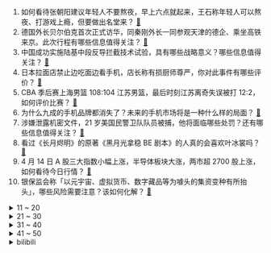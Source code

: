 1. 如何看待张朝阳建议年轻人不要熬夜，早上六点就起来，王石称年轻人可以熬夜、打游戏上瘾，但要做出名堂来？ [:link:](https://www.zhihu.com/question/595425826)
2. 德国外长贝尔伯克首次正式访华，同秦刚外长一同参观天津的德企、乘坐高铁来京。此次行程有哪些信息值得关注？ [:link:](https://www.zhihu.com/question/595565109)
3. 中国成功实施陆基中段反导拦截技术试验，具有哪些战略意义？哪些信息值得关注？ [:link:](https://www.zhihu.com/question/595651714)
4. 日本拉面店禁止边吃面边看手机，店长称有损厨师尊严，你对此事件有哪些评价？ [:link:](https://www.zhihu.com/question/594785284)
5. CBA 季后赛上海男篮 108:104 江苏男篮，最后时刻江苏离奇失误被打 12:2，如何评价比赛？ [:link:](https://www.zhihu.com/question/595624248)
6. 为什么九成的手机品牌都消失了？未来的手机市场将是一种什么样的局面？ [:link:](https://www.zhihu.com/question/595591026)
7. 涉嫌泄露机密文件，21 岁美国民警卫队队员被捕，他将面临哪些处罚？还有哪些信息值得关注？ [:link:](https://www.zhihu.com/question/595517739)
8. 看过《长月烬明》的原著《黑月光拿稳 BE 剧本》的人真的会喜欢叶冰裳吗？ [:link:](https://www.zhihu.com/question/525937902)
9. 4 月 14 日 A 股三大指数小幅上涨，半导体板块大涨，两市超 2700 股上涨，如何看待今日行情？ [:link:](https://www.zhihu.com/question/595510803)
10. 银保监会称「以元宇宙、虚拟货币、数字藏品等为噱头的集资变种有所抬头」，哪些风险需要注意？该如何化解？ [:link:](https://www.zhihu.com/question/595577923)
<details>
<summary>11 ~ 20</summary>

11. 《最终幻想 16》25 分钟全新实机演示公开 ，你有哪些期待或者想说的？ [:link:](https://www.zhihu.com/question/595507377)
12. 怎么看待鲁迅所说的人际“隔膜”？ [:link:](https://www.zhihu.com/question/506345924)
13. 首位菲尔兹奖华人得主丘成桐表示，AI 取代人类的言论多是危言耸听，很多是为了融资，如何看待这一观点？ [:link:](https://www.zhihu.com/question/595528534)
14. 杭州出台落户新政，大专可直接落户，全面放开县域落户政策，杭州去年人口增超 17 万，哪些信息值得关注？ [:link:](https://www.zhihu.com/question/595457145)
15. x86 汇编并没有多线程之类的并行指令，那操作系统的多线程是如何实现的？ [:link:](https://www.zhihu.com/question/594531181)
16. 谈了十年，今年28，青春都给他了，刚订婚两个月，有点没勇气分手，可以骂醒我吗? [:link:](https://www.zhihu.com/question/593281919)
17. 波兰政要称「若乌克兰战败，中国大陆或第二天就打台湾」，遭中方驳斥，如何评价这一言论？ [:link:](https://www.zhihu.com/question/595521347)
18. 人类是不是自然界最适合慢跑的生物？ [:link:](https://www.zhihu.com/question/595503263)
19. 早上跑完步可以睡个回笼觉吗？还是直接去上班，哪个比较好？ [:link:](https://www.zhihu.com/question/594001005)
20. 融创中国停牌超一年后归来，两日累计跌超 60%，如何看待其市场前景？当前房地产业还面临哪些风险？ [:link:](https://www.zhihu.com/question/595541445)
</details>
<details>
<summary>21 ~ 30</summary>

21. 为什么认真工作的员工，反而先离职？ [:link:](https://www.zhihu.com/question/591542665)
22. 相亲如果觉得看不上对方，一般是当场表态，还是相亲结束后，对方继续联系你，再表态？ [:link:](https://www.zhihu.com/question/594918138)
23. 有哪些诗句让你觉得是人间绝句? [:link:](https://www.zhihu.com/question/593751100)
24. 前特斯拉AI总监称 AutoGPT 为新前沿，它会是下一个前沿方向吗？ [:link:](https://www.zhihu.com/question/595306533)
25. 你觉得骑行游玩和其他户外活动（比如徒步、露营等）相比有哪些特别之处？ [:link:](https://www.zhihu.com/question/592317332)
26. TV动画《我推的孩子》第一集正式开播，你对该动画有怎样的评价? [:link:](https://www.zhihu.com/question/595259220)
27. 预算 500 以内，有哪些适合扁平足的大码跑鞋推荐？ [:link:](https://www.zhihu.com/question/589794334)
28. 人到中年，该如何努力？ [:link:](https://www.zhihu.com/question/267633362)
29. 露营的乐趣是什么？ [:link:](https://www.zhihu.com/question/448161030)
30. 淄博烧烤何以突出重围，成为新晋顶流？ [:link:](https://www.zhihu.com/question/595146877)
</details>
<details>
<summary>31 ~ 40</summary>

31. 新手如何确定第一次练卧推需要的重量？ [:link:](https://www.zhihu.com/question/594214303)
32. 如何评价《我推的孩子》第一集90分钟特别篇？ [:link:](https://www.zhihu.com/question/590182625)
33. 电视剧《亮剑》中，护士田雨为什么会喜欢李云龙？ [:link:](https://www.zhihu.com/question/579461802)
34. 家用空气净化器是不是智商税？ [:link:](https://www.zhihu.com/question/506812274)
35. 怎么有效减肥，跑步感觉减不下去，还是说我跑得太少了？ [:link:](https://www.zhihu.com/question/592705740)
36. 电子书和纸质书读起来区别大吗？ [:link:](https://www.zhihu.com/question/312574206)
37. 怎么突然发现意识中的古人头发都很多，古代男人都不掉发的吗？ [:link:](https://www.zhihu.com/question/595118134)
38. 婴儿润肤乳要怎么选？有没有推荐? [:link:](https://www.zhihu.com/question/483309789)
39. 如何评价2023年mathorcup杯数学建模ABCD题？ [:link:](https://www.zhihu.com/question/595427029)
40. 为什么手机比相机像素高那么多？但还有很多人选择相机？ [:link:](https://www.zhihu.com/question/594939637)
</details>
<details>
<summary>41 ~ 50</summary>

41. 2023 年最值得购买的洗衣机有哪些？ [:link:](https://www.zhihu.com/question/574815478)
42. 如何评价2023 年 4 月新番《魔法少女毁灭者》？ [:link:](https://www.zhihu.com/question/594530836)
43. 如何评价《大侦探 8》第 12 案「大侦探明日之战」？ [:link:](https://www.zhihu.com/question/595314272)
44. 电视剧《天道》中的「强势文化」到底是什么？ [:link:](https://www.zhihu.com/question/588831898)
45. 美媒称「五角大楼军机泄密者是 20 多岁小伙，曾在军事基地工作」透露哪些信息？美机密文件缘何频频遭泄？ [:link:](https://www.zhihu.com/question/595357774)
46. 在古代拿块小石头镀银后，能当银子去买东西吗？ [:link:](https://www.zhihu.com/question/589065183)
47. 如何评价2023LPL春决媒体发布会？ [:link:](https://www.zhihu.com/question/595555438)
48. 不同年龄段的男生如何挑选适合自己的氛围感香水？ [:link:](https://www.zhihu.com/question/594983901)
49. 如何评价2023Mathorcup A题？ [:link:](https://www.zhihu.com/question/595289160)
50. 《高达 水星的魔女》第二季是不是说明了高达现在太捞，甚至不如Seed？ [:link:](https://www.zhihu.com/question/594565373)
</details><details>
<summary>bilibili</summary>

1. 当外地人误入陕西碳水大集，这场面，直接傻眼了… [:link:](//www.bilibili.com/video/BV1vh411M7wU)
2. 你画你的我猜我的（4） [:link:](//www.bilibili.com/video/BV1Um4y1B724)
3. YOASOBI アイドル(Idol) Official Music Video [:link:](//www.bilibili.com/video/BV17h411u7sb)
4. 祝贺我的朋友在美食领域成功进修！ [:link:](//www.bilibili.com/video/BV1kg4y1u7Jf)
5. “蒙哥马利”为啥会被苏军解救？【硬核狠人51】 [:link:](//www.bilibili.com/video/BV1Xo4y1n7yT)
6. 我的“没用”脚踏，真的帮到人了！ [:link:](//www.bilibili.com/video/BV1QL41127Pm)
7. “中国作协只养一个人，那也该是史铁生”【寻找·史铁生】 [:link:](//www.bilibili.com/video/BV1pM411K7r8)
8. 【IGN】《塞尔达传说 王国之泪》最终预告 [:link:](//www.bilibili.com/video/BV1Zh411M7P7)
9. 这个山歌对唱是什么水平？ [:link:](//www.bilibili.com/video/BV1Yo4y1n76A)
10. 【阿正】华为MateXS2和PocketS折叠评测，5万次折叠会翻车吗？ [:link:](//www.bilibili.com/video/BV1Fs4y1K7hN)
<details>
<summary>11 ~ 20</summary>

11. 【原神须弥一条龙全收集】须弥3.6荒石苍漠/浮罗囿(成就数247)宝箱+神瞳+摩拉堆+净光翎/精准分类/路线规划/草之印获取途径/探索度/原神3.6 [:link:](//www.bilibili.com/video/BV1P24y1A7J4)
12. 当你的母亲突然决定养一只猫… [:link:](//www.bilibili.com/video/BV1ho4y187r9)
13. 这都是啥啊???(5) [:link:](//www.bilibili.com/video/BV1No4y1H7mY)
14. 傻子是怎么炼成的 [:link:](//www.bilibili.com/video/BV1AT411s7tf)
15. 挑战参加中国好声音！我看看怎么事儿 [:link:](//www.bilibili.com/video/BV1qm4y1m7iy)
16. 2023明日方舟嘉年华「幕后制作记录」 [:link:](//www.bilibili.com/video/BV1ph411u7Pa)
17. 老师听完我的课前演讲，都疯了 [:link:](//www.bilibili.com/video/BV1cv4y1H7c3)
18. 旺旺仙贝：40年了，配方终于被破解了 [:link:](//www.bilibili.com/video/BV1Ns4y127fF)
19. “在肚中相逢” [:link:](//www.bilibili.com/video/BV1WN411w7Gh)
20. 挣大钱了，就不直播了？ [:link:](//www.bilibili.com/video/BV1U24y1w7zK)
</details>
<details>
<summary>21 ~ 30</summary>

21. 踏遍千山万水也要找到你#挑战#踏遍千山万水也要找到你 [:link:](//www.bilibili.com/video/BV1mh411g7o9)
22. 当我在外面叫女友嫂子，她居然逐渐疯狂了起来！ [:link:](//www.bilibili.com/video/BV16L411f7mo)
23. 你为什么总是觉得无聊？ [:link:](//www.bilibili.com/video/BV1RM4y117yB)
24. 神级翻译：佛跳墙（God use VPN），承包我一天笑点… [:link:](//www.bilibili.com/video/BV1VM411K7U2)
25. 《圣诞快乐劳伦斯先生》天津道乐团演奏 [:link:](//www.bilibili.com/video/BV1mM4y117Mc)
26. 这流畅度堪称恐怖，日本神级定格动画《HIDARI 甚五郎》 [:link:](//www.bilibili.com/video/BV1Dv4y1H7oB)
27. 【张杰】融合传统元素《身骑白马》纯享舞台 [:link:](//www.bilibili.com/video/BV1jc411p797)
28. 首次挑战活章鱼！排名第一的韩国料理99元自助无限吃？【为毛这么鼎ep03-济州食堂】 [:link:](//www.bilibili.com/video/BV1PN411w7oS)
29. 喝，长大了 [:link:](//www.bilibili.com/video/BV1Um4y1B761)
30. 骑行青海，即将前往无人区，荒原上找了个涵洞住下感觉不错 [:link:](//www.bilibili.com/video/BV1V24y1A7vC)
</details>
<details>
<summary>31 ~ 40</summary>

31. 纸嫁衣 | 郑家大宅风情庭院，4月28日等你来！ [:link:](//www.bilibili.com/video/BV11h411M7mJ)
32. 【原神】3.6沙漠宝箱+草神瞳+净光翎全收集（成就数247+2） [:link:](//www.bilibili.com/video/BV1xL411m7de)
33. 一年减肥100斤！从吃到练，这个日剧全讲透了！ [:link:](//www.bilibili.com/video/BV1Fh411u73r)
34. 网友锐评明星拍照，点开前没想到这么好笑！【红毯高速慢镜头】 [:link:](//www.bilibili.com/video/BV1hc411p7Kf)
35. 新疆.艾力扎提抓饭 厨子探店¥124 [:link:](//www.bilibili.com/video/BV1vs4y1K7Ko)
36. 【原神动画】种门咖啡厅！爆肝1000+张 [:link:](//www.bilibili.com/video/BV1qM4y1C7bd)
37. 重庆冲刺满分！！！！ [:link:](//www.bilibili.com/video/BV12M4y1C7wS)
38. SEVENTEEN 10th Mini Album 'FML' F*ck My Life : Life in a minute [:link:](//www.bilibili.com/video/BV1pa4y1N77i)
39. 做了一个没有尽头的梦 [:link:](//www.bilibili.com/video/BV1Vm4y1m7mY)
40. 【第五人格-五周年全角色群像曲】-故园萦梦 [:link:](//www.bilibili.com/video/BV1hj411c7Lm)
</details>
<details>
<summary>41 ~ 50</summary>

41. 这是一个很沉重的视频，有需求的可以喊我！ [:link:](//www.bilibili.com/video/BV1v24y1w7tH)
42. 谁敢相信这群e人是第一天见面 [:link:](//www.bilibili.com/video/BV1qM4y1C7ZL)
43. 送老爸一台帕拉梅拉 [:link:](//www.bilibili.com/video/BV1uh4y1W7Hu)
44. 【海警执法员汪晓龙在与不法分子斗争中壮烈牺牲】 [:link:](//www.bilibili.com/video/BV1EN411w7qS)
45. 看职场小白如何整顿女上司 [:link:](//www.bilibili.com/video/BV1ws4y1P7sJ)
46. 解除封印 [:link:](//www.bilibili.com/video/BV1zh411M7sh)
47. 申鹤金曲《心如止水》 [:link:](//www.bilibili.com/video/BV1EN411w7XW)
48. 和老板同事相处的都很愉快！ [:link:](//www.bilibili.com/video/BV17k4y1e79L)
49. ๏ เ เ ค เ ๏ ๏ ๏ ๏ ๏ เ ค เ [:link:](//www.bilibili.com/video/BV1zN411w7EG)
50. 卷死官方系列——草神单曲《须弥》 [:link:](//www.bilibili.com/video/BV1nh411M7S3)
</details>
<details>
<summary>51 ~ 60</summary>

51. “同志们，我们新中国再见！” [:link:](//www.bilibili.com/video/BV1va4y1N7aN)
52. 刘备惊魂时刻落水戏，我究竟是如何拍的？ [:link:](//www.bilibili.com/video/BV1ms4y1m7Ch)
53. 这 就 是 仙 儿 ！ [:link:](//www.bilibili.com/video/BV13V4y1Z7U6)
54. 【花小烙】为什么我们身体会长出痔疮这种东西？ [:link:](//www.bilibili.com/video/BV1vX4y1r74x)
55. 穿的很潮 可惜地铁安保不懂人心【没有说安保不好的意思，没有说地铁不好的意思，没有说穿一样长袜子的人不好的意思，没有说人心不好的意思，括号后面加的没有冒犯的意思】 [:link:](//www.bilibili.com/video/BV1Nm4y1m7sh)
56. 做猫嘛，开心最重要 [:link:](//www.bilibili.com/video/BV1bL41127a3)
57. 《原神》EP - 四时旋舞之熙 [:link:](//www.bilibili.com/video/BV1dh411g7a9)
58. 关于我的副驾有一只神里绫华 [:link:](//www.bilibili.com/video/BV1Ws4y1K7Hw)
59. chatGPT大战缅北杀猪盘 [:link:](//www.bilibili.com/video/BV1ws4y1K7Nd)
60. 亮剑，但是全女声配音 [:link:](//www.bilibili.com/video/BV1Va4y1N78J)
</details>
<details>
<summary>61 ~ 70</summary>

61. 小黑子有完没完啊！ [:link:](//www.bilibili.com/video/BV1wM4y127WR)
62. 每天的放学时间就是我的巅峰时刻 [:link:](//www.bilibili.com/video/BV1Gv4y1H7gF)
63. 小乔一下给我秒了，我没开玩笑 [:link:](//www.bilibili.com/video/BV1Ts4y1P7oQ)
64. 【原神x纳西妲】铃芽之旅 （草之王拯救与牺牲的故事） [:link:](//www.bilibili.com/video/BV1Jm4y1m7uw)
65. 抗日神剧男主推崇素食主义？号称吃素有助于打鬼子！我人傻了 [:link:](//www.bilibili.com/video/BV1nv4y1J7x9)
66. “长大后发现，金龟子这段央视采访说的全是真的！！” [:link:](//www.bilibili.com/video/BV1Pv4y1H7Y4)
67. IVE最新回归曲Kitsch+I AM 首打歌舞台 [:link:](//www.bilibili.com/video/BV1jo4y187yi)
68. 谈一谈孙国友治沙这件事 [:link:](//www.bilibili.com/video/BV1hV4y1S7Bf)
69. 胖龙大战拉开帷幕！ [:link:](//www.bilibili.com/video/BV12X4y1r7nd)
70. 这玩意也能叫汉堡？ [:link:](//www.bilibili.com/video/BV19h411g7sY)
</details>
<details>
<summary>71 ~ 80</summary>

71. 86岁爷爷挑战读私信day2 [:link:](//www.bilibili.com/video/BV19L41127BK)
72. 误会了家人 [:link:](//www.bilibili.com/video/BV1km4y1m7Qw)
73. 𝙃𝘼𝙋𝙋𝙔 瓜 [:link:](//www.bilibili.com/video/BV1om4y1m7ow)
74. 蚊·香哪儿，全款拿下 [:link:](//www.bilibili.com/video/BV1y24y1w7kF)
75. 海澜之家变装2.0 [:link:](//www.bilibili.com/video/BV1Wj411c7Mk)
76. 谁想跟蓝莓一起打水仗？记得带水气球！ [:link:](//www.bilibili.com/video/BV16m4y1B7by)
77. 【全明星】⚡Salt⚡ [:link:](//www.bilibili.com/video/BV1jT411W79u)
78. 文案再度超神！延续火种！用所有的成长与知识，回家...【原神】 [:link:](//www.bilibili.com/video/BV1HV4y1Z7uE)
79. 上映至今争议不断，看懂它，你就看懂了中国人的“规矩”！《师父》 [:link:](//www.bilibili.com/video/BV1qj411c7Bt)
80. 【乐正绫原创曲】Break Out【2023官方生贺曲】 [:link:](//www.bilibili.com/video/BV1Rg4y1M7fD)
</details>
<details>
<summary>81 ~ 90</summary>

81. “缘一，这正是由你开启的故事啊！！！” [:link:](//www.bilibili.com/video/BV1w84y1M7rx)
82. 芝士瀑布火鸡面太香了,吃多了多少有点腻,哈哈哈哈! [:link:](//www.bilibili.com/video/BV19M4y1C79y)
83. 学生的钱是真好赚呀...... [:link:](//www.bilibili.com/video/BV1rN411w7MV)
84. 神里绫华：我是将要迫近的风暴！ [:link:](//www.bilibili.com/video/BV1ZM4y1C7PW)
85. 求生大师李贺轩 [:link:](//www.bilibili.com/video/BV1D24y1w7xE)
86. 咱爹的醉酒图鉴 [:link:](//www.bilibili.com/video/BV1qL411f7AL)
87. 陛下……这西域进献的舞姬可还满意？ [:link:](//www.bilibili.com/video/BV1xj411c7p4)
88. 中国影史票房最高的日本动画？德不配位还是实至名归？ [:link:](//www.bilibili.com/video/BV14L411m79Z)
89. 【烂活电竞44】  这星球不停自转，到四强就结束~啦啦啦 [:link:](//www.bilibili.com/video/BV1qN411w7Ui)
90. 太感人了！明明可以直接坑我，居然还送了一顿肉… [:link:](//www.bilibili.com/video/BV1vc411p7sc)
</details>
<details>
<summary>91 ~ 100</summary>

91. 猫德学院的优秀员工（下） [:link:](//www.bilibili.com/video/BV1BX4y1r7KP)
92. 国家一级演员——葛优，在90年代的正剧中也能演出一丝喜剧味道！他诠释了什么才是最好的老师！！！ [:link:](//www.bilibili.com/video/BV1v84y1T7QZ)
93. 当我的世界需要投票「选择玩法」!!？ [:link:](//www.bilibili.com/video/BV1CM4y1C7NM)
94. RTX4070评测：迷你节能版3080 [:link:](//www.bilibili.com/video/BV1qX4y1r7J9)
95. 我要买极氪X！ [:link:](//www.bilibili.com/video/BV1BM4y1C7Fh)
96. 变形金刚全人物介绍：汽车人 霸天虎 赛博坦难民 人造金刚 [:link:](//www.bilibili.com/video/BV1Ds4y1m75M)
97. 谁说有痣不好看的！她摘下口罩，我在她脸上至少看到了三个明星像！ [:link:](//www.bilibili.com/video/BV1Lk4y1e7xG)
98. 没有人一出生就是天才，你所经历的都会是你成功路上的基石 [:link:](//www.bilibili.com/video/BV1tT411W737)
99. 医生出120遇到的都是什么狗血剧情？打120怎么沟通更有效？【医生聊天室】 [:link:](//www.bilibili.com/video/BV1ea4y1T7gP)
100. ⚡阳光开朗大小姐⚡ [:link:](//www.bilibili.com/video/BV1vL41127gi)
</details></details>